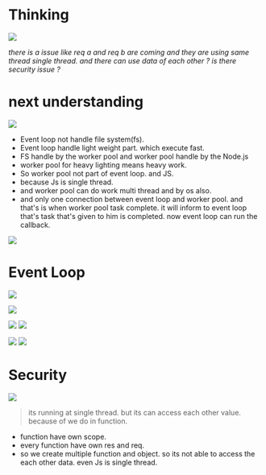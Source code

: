 # Thinking

![](https://i.imgur.com/TKWzymy.png)


*there is a issue like req a and req b are coming and they are using same thread single thread. and there can use data of each other ? is there security issue ?*



# next understanding

![](https://i.imgur.com/TcU7ViW.png)


- Event loop not handle file system(fs).
- Event loop handle light weight part. which execute fast.
- FS handle by the worker pool and worker pool handle by the Node.js
- worker pool for heavy lighting means heavy work. 
- So worker pool not part of event loop. and JS.
- because Js is single thread.
- and worker pool can do work multi thread and by os also.
- and only one connection between event loop and worker pool. and that's is when worker pool task complete. it will inform to event loop that's task that's given to him is completed. now event loop can run the callback.


![](https://i.imgur.com/5HKylqw.png)


# Event Loop
![](https://i.imgur.com/IssOtXp.png)

![](https://i.imgur.com/IKkOZXS.png)


![](https://i.imgur.com/68xFI2b.png)
![](https://i.imgur.com/rZycaVs.png)

![](https://i.imgur.com/8qDKuYl.png)
![](https://i.imgur.com/nYLOhEk.png)


# Security

![](https://i.imgur.com/alAbBEI.png)



>its running at single thread. but its can access each other value. because of we do in function.
- function have own scope. 
- every function have own res and req. 
- so we create multiple function and object. so its not able to access the each other data. even Js is single thread.

